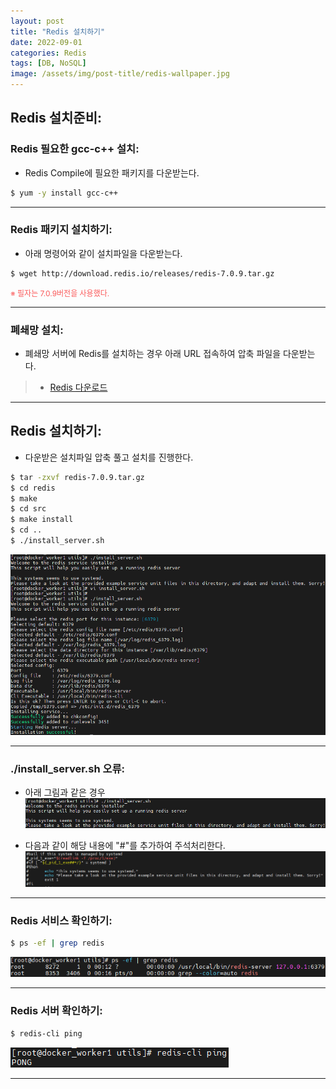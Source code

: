 ```yaml
---
layout: post
title: "Redis 설치하기"
date: 2022-09-01
categories: Redis
tags: [DB, NoSQL]
image: /assets/img/post-title/redis-wallpaper.jpg
---
```


## Redis 설치준비:
### Redis 필요한 gcc-c++ 설치:
- Redis Compile에 필요한 패키지를 다운받는다.
```bash
$ yum -y install gcc-c++
```

* * *

### Redis 패키지 설치하기:
- 아래 명령어와 같이 설치파일을 다운받는다.
```bash
$ wget http://download.redis.io/releases/redis-7.0.9.tar.gz
```
<span style="color:#FA5858; font-size:12px">※ 필자는 7.0.9버전을 사용했다.</span>

* * *

### 폐쇄망 설치:
- 폐쇄망 서버에 Redis를 설치하는 경우 아래 URL 접속하여 압축 파일을 다운받는다.
> * [Redis 다운로드](http://download.redis.io/releases/ "Redis 다운로드")

* * *

## Redis 설치하기:
- 다운받은 설치파일 압축 풀고 설치를 진행한다.
```bash
$ tar -zxvf redis-7.0.9.tar.gz
$ cd redis
$ make
$ cd src
$ make install
$ cd ..
$ ./install_server.sh
```
[![./install_server.sh 실행화면](/assets/img/post/Redis/Redis%20install_server.sh%20%EC%8B%A4%ED%96%89%ED%99%94%EB%A9%B4.PNG)](/assets/img/post/Redis/Redis%20install_server.sh%20%EC%8B%A4%ED%96%89%ED%99%94%EB%A9%B4.PNG)

* * *

### ./install_server.sh 오류:
- 아래 그림과 같은 경우
[![./install_server.sh 오류](/assets/img/post/Redis/Redis%20install_server.sh%20%EC%98%A4%EB%A5%98.PNG)](/assets/img/post/Redis/Redis%20install_server.sh%20%EC%98%A4%EB%A5%98.PNG)

- 다음과 같이 해당 내용에 "#"를 추가하여 주석처리한다.
[![./install_server.sh 오류 조치방법](/assets/img/post/Redis/Redis%20install_server.sh%20%EC%98%A4%EB%A5%98%20%EC%A1%B0%EC%B9%98%EB%B0%A9%EB%B2%95.PNG)](/assets/img/post/Redis/Redis%20install_server.sh%20%EC%98%A4%EB%A5%98%20%EC%A1%B0%EC%B9%98%EB%B0%A9%EB%B2%95.PNG)

* * *

### Redis 서비스 확인하기:
```bash
$ ps -ef | grep redis
```
[![텍스트](/assets/img/post/Redis/Redis%20%EC%8B%A4%ED%96%89%20%ED%99%95%EC%9D%B8.PNG)](/assets/img/post/Redis/Redis%20%EC%8B%A4%ED%96%89%20%ED%99%95%EC%9D%B8.PNG)

* * *

### Redis 서버 확인하기:
```bash
$ redis-cli ping
```
[![텍스트](/assets/img/post/Redis/Redis%20%EC%84%9C%EB%B2%84%20%ED%99%95%EC%9D%B8.PNG)](/assets/img/post/Redis/Redis%20%EC%84%9C%EB%B2%84%20%ED%99%95%EC%9D%B8.PNG)

* * *
